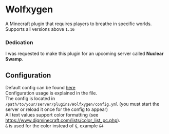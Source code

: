 # Wolfxygen
A Minecraft plugin that requires players to breathe in specific worlds.  
Supports all versions above `1.16`
### Dedication
I was requested to make this plugin for an upcoming server called **Nuclear Swamp**.

## Configuration
Default config can be found [here](https://github.com/Wolfyxon/Wolfxygen/blob/spigot/src/main/resources/config.yml)  
Configuration usage is explained in the file.  
The config is located in `/path/to/your/server/plugins/Wolfxygen/config.yml` (you must start the server or reload it once for the config to appear)  
All text values support color formatting (see https://www.digminecraft.com/lists/color_list_pc.php).  
`&` is used for the color instead of `§`, example `&4`
